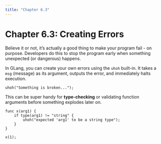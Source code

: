 ```yaml
---
title: "Chapter 6.3"
---
```


# Chapter 6.3: Creating Errors

Believe it or not, it’s actually a good thing to make your program fail - on purpose. Developers do this to stop the program early when something unexpected (or dangerous) happens.

In GLang, you can create your own errors using the `uhoh` built-in. It takes a `msg` (message) as its argument, outputs the error, and immediately halts execution.

```glang
uhoh("Something is broken...");
```

This can be super handy for **type-checking** or validating function arguments before something explodes later on.

```glang
func x(arg1) {
    if type(arg1) != "string" {
        uhoh("expected 'arg1' to be a string type");
    }
}

x(1);
```
